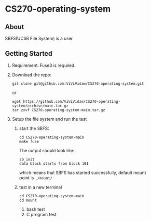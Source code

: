 # CS270-operating-system

## About

SBFS(UCSB File System) is a user 

## Getting Started

1. Requirement: Fuse3 is required.

2. Download the repo:

   ```
   git clone git@github.com:ViViVidam/CS270-operating-system.git
   ```

      or

   ```
   wget https://github.com/ViViVidam/CS270-operating-system/archive/main.tar.gz
   tar zxvf CS270-operating-system-main.tar.gz
   ```

3. Setup the file system and run the test

   1. start the SBFS:

      ```
      cd CS270-operating-system-main
      make fuse
      ```

       The output should look like:		

      ```
      sb_init
      data block starts from block 101
      ```

       which means that SBFS has started successfully, default mount point is `./mount/`

   2. test in a new terminal

      ```
      cd CS270-operating-system-main
      cd mount
      ```

         1. bash test
         2. C program test
